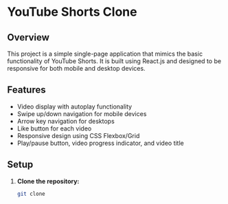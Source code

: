 # YouTube Shorts Clone

## Overview

This project is a simple single-page application that mimics the basic functionality of YouTube Shorts. It is built using React.js and designed to be responsive for both mobile and desktop devices.

## Features

- Video display with autoplay functionality
- Swipe up/down navigation for mobile devices
- Arrow key navigation for desktops
- Like button for each video
- Responsive design using CSS Flexbox/Grid
- Play/pause button, video progress indicator, and video title

## Setup

1. **Clone the repository:**

   ```bash
   git clone  
